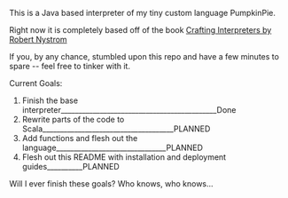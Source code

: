 This is a Java based interpreter of my tiny custom language PumpkinPie.

Right now it is completely based off of the book [Crafting Interpreters by Robert Nystrom][]

[Crafting Interpreters by Robert Nystrom]: https://dart.dev/

If you, by any chance, stumbled upon this repo and have a few minutes to spare -- feel free to tinker with it.

Current Goals:
1. Finish the base interpreter____________________________________________Done
2. Rewrite parts of the code to Scala_____________________________________PLANNED
3. Add functions and flesh out the language_______________________________PLANNED
4. Flesh out this README with installation and deployment guides__________PLANNED

Will I ever finish these goals? Who knows, who knows...
